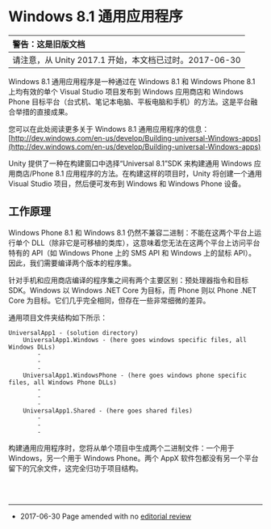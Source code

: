 Windows 8.1 通用应用程序
==============================

|**警告：这是旧版文档** |
|:---|
|请注意，从 Unity 2017.1 开始，本文档已过时。2017-06-30|

Windows 8.1 通用应用程序是一种通过在 Windows 8.1 和 Windows Phone 8.1 上均有效的单个 Visual Studio 项目发布到 Windows 应用商店和 Windows Phone 目标平台（台式机、笔记本电脑、平板电脑和手机）的方法。这是平台融合举措的直接成果。

您可以在此处阅读更多关于 Windows 8.1 通用应用程序的信息：[http://dev.windows.com/en-us/develop/Building-universal-Windows-apps](http://dev.windows.com/en-us/develop/Building-universal-Windows-apps)

Unity 提供了一种在构建窗口中选择“Universal 8.1”SDK 来构建通用 Windows 应用商店/Phone 8.1 应用程序的方法。在构建这样的项目时，Unity 将创建一个通用 Visual Studio 项目，然后便可发布到 Windows 和 Windows Phone 设备。

工作原理
-----------------

Windows Phone 8.1 和 Windows 8.1 仍然不兼容二进制：不能在这两个平台上运行单个 DLL（除非它是可移植的类库），这意味着您无法在这两个平台上访问平台特有的 API（如 Windows Phone 上的 SMS API 和 Windows 上的鼠标 API）。因此，我们需要编译两个版本的程序集。

针对手机和应用商店编译的程序集之间有两个主要区别：预处理器指令和目标 SDK。Windows 以 Windows .NET Core 为目标，而 Phone 则以 Phone .NET Core 为目标。它们几乎完全相同，但存在一些非常细微的差异。

通用项目文件夹结构如下所示：

    UniversalApp1 - (solution directory)
        UniversalApp1.Windows - (here goes windows specific files, all Windows DLLs)
            -
            -
            -
        UniversalApp1.WindowsPhone - (here goes windows phone specific files, all Windows Phone DLLs)
            -
            -
            -
        UniversalApp1.Shared - (here goes shared files)
            -
            -
            -

构建通用应用程序时，您将从单个项目中生成两个二进制文件：一个用于 Windows，另一个用于 Windows Phone。两个 AppX 软件包都没有另一个平台留下的冗余文件，这完全归功于项目结构。


<br/>
<br/>

----------
*  <span class="page-edit">2017-06-30  Page amended with no [editorial review](DocumentationEditorialReview.html)
</span>
